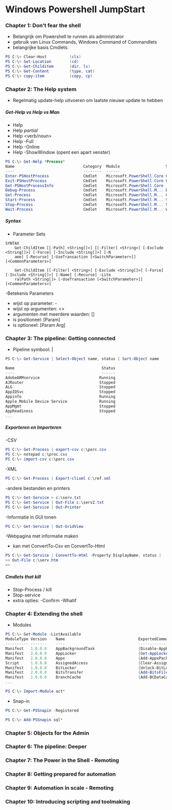 # Windows Powershell JumpStart

### Chapter 1: Don't fear the shell

- Belangrijk om Powershell te runnen als administrator
- gebruik van Linux Commands, Windows Command of Commandlets
- belangrijke basis Cmdlets:
```PowerShell
PS C:\> Clear-Host			(cls)
PS C:\> Set-Location		(cd)
PS C:\> Get-Childitem		(dir, ls)
PS C:\> Get-Content			(type, cat)
PS C:\> copy-item			(copy, cp)

```

### Chapter 2: The Help system

- Regelmatig update-help uitvoeren om laatste nieuwe update te hebben
##### Get-Help vs Help vs Man
- Help <cmdlet>
- Help *partial*
- Help <verb/noun>
- Help <cmdlet> -Full
- Help <cmdlet> -Online
- Help <cmdlet> -ShowWindow (opent een apart venster)
```PowerShell
PS C:\> Get-Help *Process*
Name                              Category  Module                    Synopsis
----                              --------  ------                    --------
Enter-PSHostProcess               Cmdlet    Microsoft.PowerShell.Core Connects to and enters into an interactive ...
Exit-PSHostProcess                Cmdlet    Microsoft.PowerShell.Core Closes an interactive session with a local ...
Get-PSHostProcessInfo             Cmdlet    Microsoft.PowerShell.Core
Debug-Process                     Cmdlet    Microsoft.PowerShell.M... Debugs one or more processes running on the...
Get-Process                       Cmdlet    Microsoft.PowerShell.M... Gets the processes that are running on the ...
Start-Process                     Cmdlet    Microsoft.PowerShell.M... Starts one or more processes on the local c...
Stop-Process                      Cmdlet    Microsoft.PowerShell.M... Stops one or more running processes.
Wait-Process                      Cmdlet    Microsoft.PowerShell.M... Waits for the processes to be stopped befor...

```
##### Syntax

- Parameter Sets
```
SYNTAX
    Get-ChildItem [[-Path] <String[]>] [[-Filter] <String>] [-Exclude <String[]>] [-Force] [-Include <String[]>] [-N
    ame] [-Recurse] [-UseTransaction [<SwitchParameter>]] [<CommonParameters>]

    Get-ChildItem [[-Filter] <String>] [-Exclude <String[]>] [-Force] [-Include <String[]>] [-Name] [-Recurse] -Lite
    ralPath <String[]> [-UseTransaction [<SwitchParameter>]] [<CommonParameters>]
```
-Betekenis Parameters
- wijst op parameter: -
- wijst op argumenten: <>
- argumenten met meerdere waarden: []
- is positioneel: [Param]
- is optioneel: [Param Arg]

### Chapter 3: The pipeline: Getting connected

- Pipeline symbool: |
```Powershell
PS C:\> Get-Service | Select-Object name, status | Sort-Object name

Name                                      Status
----                                      ------
AdobeARMservice                          Running
AJRouter                                 Stopped
ALG                                      Stopped
AppIDSvc                                 Stopped
Appinfo                                  Running
Apple Mobile Device Service              Running
AppMgmt                                  Stopped
AppReadiness                             Stopped
...
```
##### Exporteren en Importeren 

-CSV
```Powershell
PS C:\> Get-Process | export-csv c:\porc.csv
PS C:\> notepad c:\proc.csv
PS C:\> import-csv c:\porc.csv
```
-XML
```PowerShell
PS C:\> Get-Process | Export-clixml c:\ref.xml
```
-andere bestanden en printers
```PowerShell
PS C:\> Get-Service > c:\serv.txt
PS C:\> Get-Service | Out-File c:\serv2.txt
PS C:\> Get-Service | Out-Printer
```
-Informatie in GUI tonen
```PowerShell
PS C:\> Get-Service | Out-GridView
```
-Webpagina met informatie maken
- kan met ConvertTo-Csv en ConvertTo-Html
```PowerShell
PS C:\> Get-Service | ConvertTo-Html -Property DisplayName, status |
>> Out-File c:\serv.htm
>>
```
##### Cmdlets that kill
- Stop-Process / kill
- Stop-service
- extra opties: -Confirm 		-Whatif

### Chapter 4: Extending the shell
- Modules
```PowerShell
PS C:\> Get-Module -ListAvailable
ModuleType Version    Name                                ExportedCommands
---------- -------    ----                                ----------------
Manifest   1.0.0.0    AppBackgroundTask                   {Disable-AppBackgroundTaskDiagnosticLog, Enable-AppBack...
Manifest   2.0.0.0    AppLocker                           {Get-AppLockerFileInformation, Get-AppLockerPolicy, New...
Manifest   2.0.0.0    Appx                                {Add-AppxPackage, Get-AppxPackage, Get-AppxPackageManif...
Script     1.0.0.0    AssignedAccess                      {Clear-AssignedAccess, Get-AssignedAccess, Set-Assigned...
Manifest   1.0.0.0    BitLocker                           {Unlock-BitLocker, Suspend-BitLocker, Resume-BitLocker,...
Manifest   2.0.0.0    BitsTransfer                        {Add-BitsFile, Complete-BitsTransfer, Get-BitsTransfer,...
Manifest   1.0.0.0    BranchCache                         {Add-BCDataCacheExtension, Clear-BCCache, Disable-BC, D...
...

PS C:\> Import-Module act*

```
- Snap-in
```PowerShell
PS C:\> Get-PSSnapin -Registered

PS C:\> Add-PSSnapin sql*
```

### Chapter 5: Objects for the Admin

### Chapter 6: The pipeline: Deeper
### Chapter 7: The Power in the Shell - Remoting
### Chapter 8: Getting prepared for automation
### Chapter 9: Automation in scale - Remoting
### Chapter 10: Introducing scripting and toolmaking
